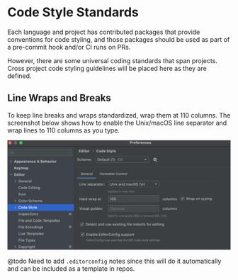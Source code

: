 # Code Style Standards

Each language and project has contributed packages that provide conventions for code styling, and those
packages should be used as part of a pre-commit hook and/or CI runs on PRs.

However, there are some universal coding standards that span projects. Cross project code styling guidelines
will be placed here as they are defined.

## Line Wraps and Breaks

To keep line breaks and wraps standardized, wrap them at 110 columns. The screenshot below shows how to enable
the Unix/macOS line separator and wrap lines to 110 columns as you type.

![Code Style Configuration Screen](../../assets/line-breaks-config.png)

@todo Need to add `.editorconfig` notes since this will do it automatically and can be included as a template
in repos.


